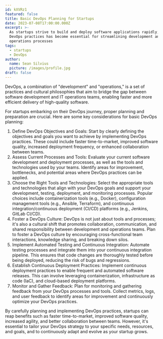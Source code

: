 ```yaml
---
id: kXVRz1
featured: false
title: Basic DevOps Planning for Startups
date: 2023-07-08T17:00:00.000Z
excerpt: >-
  As startups strive to build and deploy software applications rapidly, adopting
  DevOps practices has become essential for streamlining development and
  operations processes
tags:
  - startups
  - DevOps
author:
  name: Sean Silvius
  picture: /images/profile.jpg
draft: false
---
```


DevOps, a combination of "development" and "operations," is a set of practices and cultural philosophies that aim to bridge the gap between software development and IT operations teams, enabling faster and more efficient delivery of high-quality software.

For startups embarking on their DevOps journey, proper planning and preparation are crucial. Here are some key considerations for basic DevOps planning:

  1. Define DevOps Objectives and Goals: Start by clearly defining the objectives and goals you want to achieve by implementing DevOps practices. These could include faster time-to-market, improved software quality, increased deployment frequency, or enhanced collaboration between teams.
  2. Assess Current Processes and Tools: Evaluate your current software development and deployment processes, as well as the tools and technologies used by your teams. Identify areas for improvement, bottlenecks, and potential areas where DevOps practices can be applied.
  3. Choose the Right Tools and Technologies: Select the appropriate tools and technologies that align with your DevOps goals and support your development, testing, deployment, and monitoring processes. Popular choices include containerization tools (e.g., Docker), configuration management tools (e.g., Ansible, Terraform), and continuous integration/continuous deployment (CI/CD) platforms (e.g., Jenkins, GitLab CI/CD).
  4. Foster a DevOps Culture: DevOps is not just about tools and processes; it's also a cultural shift that promotes collaboration, communication, and shared responsibility between development and operations teams. Plan to foster a DevOps culture by encouraging cross-functional team interactions, knowledge sharing, and breaking down silos.
  5. Implement Automated Testing and Continuous Integration: Automate testing processes and integrate them into your continuous integration pipeline. This ensures that code changes are thoroughly tested before being deployed, reducing the risk of bugs and regressions.
  6. Establish Continuous Deployment Practices: Implement continuous deployment practices to enable frequent and automated software releases. This can involve leveraging containerization, infrastructure as code (IaC), and cloud-based deployment platforms.
  7. Monitor and Gather Feedback: Plan for monitoring and gathering feedback from your DevOps processes and tools. Collect metrics, logs, and user feedback to identify areas for improvement and continuously optimize your DevOps practices.

By carefully planning and implementing DevOps practices, startups can reap benefits such as faster time-to-market, improved software quality, increased agility, and better collaboration between teams. However, it's essential to tailor your DevOps strategy to your specific needs, resources, and goals, and to continuously adapt and evolve as your startup grows.
